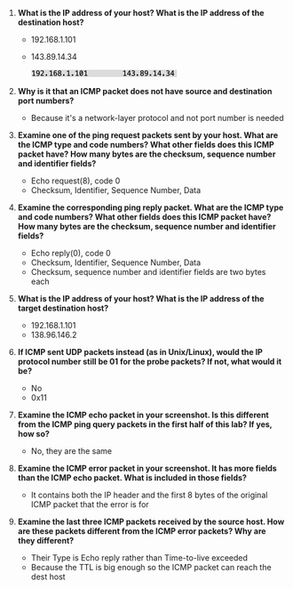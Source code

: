 1. **What is the IP address of your host? What is the IP address of the destination host?**

   - 192.168.1.101

   - 143.89.14.34

     <img src="README.assets/image-20220522150208579.png" alt="image-20220522150208579" style="zoom:50%;" />

2. **Why is it that an ICMP packet does not have source and destination port numbers?**

   - Because it's a  network-layer protocol and not port number is needed

3. **Examine one of the ping request packets sent by your host. What are the ICMP type and code numbers? What other fields does this ICMP packet have? How many bytes are the checksum, sequence number and identifier fields?**

   - Echo request(8), code 0
   - Checksum, Identifier, Sequence Number, Data

4. **Examine the corresponding ping reply packet. What are the ICMP type and code numbers? What other fields does this ICMP packet have? How many bytes are the checksum, sequence number and identifier fields?**

   - Echo reply(0), code 0
   - Checksum, Identifier, Sequence Number, Data
   - Checksum, sequence number and identifier fields are two bytes each

5. **What is the IP address of your host? What is the IP address of the target destination host?**

   - 192.168.1.101
   - 138.96.146.2

6. **If ICMP sent UDP packets instead (as in Unix/Linux), would the IP protocol number still be 01 for the probe packets? If not, what would it be?**

   - No
   - 0x11

7. **Examine the ICMP echo packet in your screenshot. Is this different from the ICMP ping query packets in the first half of this lab? If yes, how so?**

   - No, they are the same

8. **Examine the ICMP error packet in your screenshot. It has more fields than the ICMP echo packet. What is included in those fields?**

   - It contains both the IP header and the first 8 bytes of the original ICMP packet that the error is for

9. **Examine the last three ICMP packets received by the source host. How are these packets different from the ICMP error packets? Why are they different?**

   - Their Type is Echo reply rather than Time-to-live exceeded
   - Because the TTL is big enough so the ICMP packet can reach the dest host